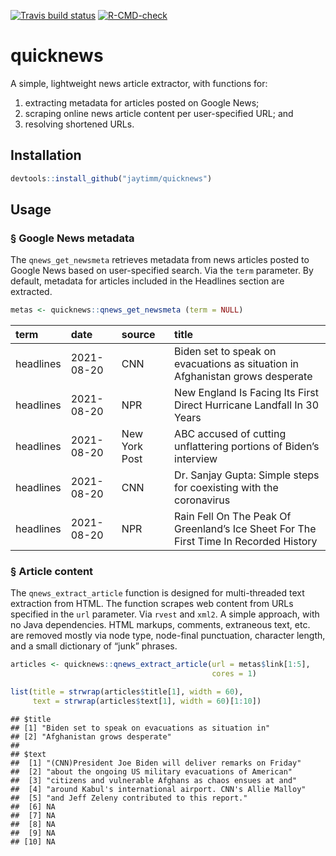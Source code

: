 <!-- badges: start -->

[![Travis build
status](https://travis-ci.com/jaytimm/quicknews.svg?branch=main)](https://travis-ci.com/jaytimm/quicknews)
[![R-CMD-check](https://github.com/jaytimm/quicknews/workflows/R-CMD-check/badge.svg)](https://github.com/jaytimm/quicknews/actions)
<!-- badges: end -->

# quicknews

A simple, lightweight news article extractor, with functions for:

1.  extracting metadata for articles posted on Google News;
2.  scraping online news article content per user-specified URL; and
3.  resolving shortened URLs.

## Installation

``` r
devtools::install_github("jaytimm/quicknews")
```

## Usage

### § Google News metadata

The `qnews_get_newsmeta` retrieves metadata from news articles posted to
Google News based on user-specified search. Via the `term` parameter. By
default, metadata for articles included in the Headlines section are
extracted.

``` r
metas <- quicknews::qnews_get_newsmeta (term = NULL)
```

| term      | date       | source        | title                                                                                 |
|:----------|:-----------|:--------------|:--------------------------------------------------------------------------------------|
| headlines | 2021-08-20 | CNN           | Biden set to speak on evacuations as situation in Afghanistan grows desperate         |
| headlines | 2021-08-20 | NPR           | New England Is Facing Its First Direct Hurricane Landfall In 30 Years                 |
| headlines | 2021-08-20 | New York Post | ABC accused of cutting unflattering portions of Biden’s interview                     |
| headlines | 2021-08-20 | CNN           | Dr. Sanjay Gupta: Simple steps for coexisting with the coronavirus                    |
| headlines | 2021-08-20 | NPR           | Rain Fell On The Peak Of Greenland’s Ice Sheet For The First Time In Recorded History |

### § Article content

The `qnews_extract_article` function is designed for multi-threaded text
extraction from HTML. The function scrapes web content from URLs
specified in the `url` parameter. Via `rvest` and `xml2`. A simple
approach, with no Java dependencies. HTML markups, comments, extraneous
text, etc. are removed mostly via node type, node-final punctuation,
character length, and a small dictionary of “junk” phrases.

``` r
articles <- quicknews::qnews_extract_article(url = metas$link[1:5],
                                             cores = 1)

list(title = strwrap(articles$title[1], width = 60), 
     text = strwrap(articles$text[1], width = 60)[1:10])
```

    ## $title
    ## [1] "Biden set to speak on evacuations as situation in"
    ## [2] "Afghanistan grows desperate"                      
    ## 
    ## $text
    ##  [1] "(CNN)President Joe Biden will deliver remarks on Friday" 
    ##  [2] "about the ongoing US military evacuations of American"   
    ##  [3] "citizens and vulnerable Afghans as chaos ensues at and"  
    ##  [4] "around Kabul's international airport. CNN's Allie Malloy"
    ##  [5] "and Jeff Zeleny contributed to this report."             
    ##  [6] NA                                                        
    ##  [7] NA                                                        
    ##  [8] NA                                                        
    ##  [9] NA                                                        
    ## [10] NA
